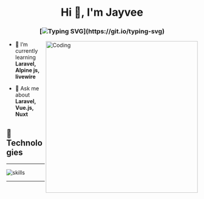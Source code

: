 <h1 align="center">
Hi 👋, I'm Jayvee
</h1>

<h3 align="center">

[![Typing SVG](https://readme-typing-svg.herokuapp.com?font=Fira+Code&pause=1000&color=727E8A&width=790&lines=A+passionate+full+stack+developer+from+Sorsogon+City%2C+Philippines.;)](https://git.io/typing-svg)

</h3>

<img align="right" alt="Coding" width="400" src="https://media.giphy.com/media/yYSSBtDgbbRzq/giphy.gif">

- 🌱 I’m currently learning **Laravel, Alpine js, livewire**

- 💬 Ask me about **Laravel, Vue.js, Nuxt**


## 🔧 Technologies
---
![skills](https://skillicons.dev/icons?i=html,css,js,php,laravel,nodejs,vue,nuxtjs,bootstrap,mysql,md,git,github,stackoverflow,vscode&theme=light)

---
